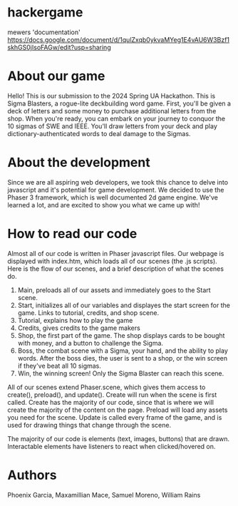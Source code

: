 # hackergame
 mewers
 'documentation' https://docs.google.com/document/d/1qulZxqb0ykvaMYeg1E4vAU6W3Bzf1skhGS0jIsoFAGw/edit?usp=sharing

# About our game
Hello! This is our submission to the 2024 Spring UA Hackathon. 
This is Sigma Blasters, a rogue-lite deckbuilding word game. First, you'll be given a deck of letters and some money to purchase additional letters from the shop.
When you're ready, you can embark on your journey to conquor the 10 sigmas of SWE and IEEE. You'll draw letters from your deck and play dictionary-authenticated words to deal damage to the Sigmas.

# About the development
Since we are all aspiring web developers, we took this chance to delve into javascript and it's potential for game development. 
We decided to use the Phaser 3 framework, which is well documented 2d game engine. We've learned a lot, and are excited to show you what we came up with!

# How to read our code
Almost all of our code is written in Phaser javascript files. Our webpage is displayed with index.htm, which loads all of our scenes (the .js scripts).
Here is the flow of our scenes, and a brief description of what the scenes do.

1. Main, preloads all of our assets and immediately goes to the Start scene.
2. Start, initializes all of our variables and displayes the start screen for the game. Links to tutorial, credits, and shop scene. 
3. Tutorial, explains how to play the game
4. Credits, gives credits to the game makers
5. Shop, the first part of the game. The shop displays cards to be bought with money, and a button to challenge the Sigma. 
6. Boss, the combat scene with a Sigma, your hand, and the ability to play words. After the boss dies, the user is sent to a shop, or the win screen if they've beat all 10 sigmas. 
7. Win, the winning screen! Only the Sigma Blaster can reach this scene. 

All of our scenes extend Phaser.scene, which gives them access to create(), preload(), and update(). Create will run when the scene is first called. 
Create has the majority of our code, since that is where we will create the majority of the content on the page. 
Preload will load any assets you need for the scene. Update is called every frame of the game, and is used for drawing things that change through the scene. 

The majority of our code is elements (text, images, buttons) that are drawn. Interactable elements have listeners to react when clicked/hovered on. 

# Authors
Phoenix Garcia, Maxamillian Mace, Samuel Moreno, William Rains